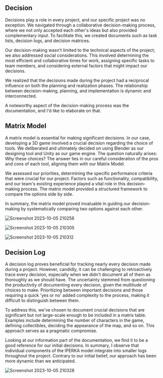 ## Decision

Decisions play a role in every project, and our specific project was no exception. We navigated through a collaborative decision-making process, where we not only accepted each other's ideas but also provided complementary input. To facilitate this, we created documents such as task lists, decision logs, and decision matrices.

Our decision-making wasn't limited to the technical aspects of the project; we also addressed social considerations. This involved determining the most efficient and collaborative times for work, assigning specific tasks to team members, and considering external factors that might impact our decisions.

We realized that the decisions made during the project had a reciprocal influence on both the planning and realization phases. The relationship between decision-making, planning, and implementation is dynamic and interconnected.

A noteworthy aspect of the decision-making process was the documentation, and I'd like to elaborate on that.

## Matrix Model
A matrix model is essential for making significant decisions. In our case, developing a 3D game involved a crucial decision regarding the choice of tools. We deliberated and ultimately decided on using Blender as our designing tool and Unity as our game engine. The question naturally arises: Why these choices? The answer lies in our careful consideration of the pros and cons of each tool, aligning them with our Matrix Model.

We assessed our priorities, determining the specific performance criteria that were crucial for our project. Factors such as functionality, compatibility, and our team's existing experience played a vital role in this decision-making process. The matrix model provided a structured framework to compare the options side by side.

In summary, the matrix model proved invaluable in guiding our decision-making by systematically comparing two options against each other.

![Screenshot 2023-10-05 210256](https://github.com/Maximilian-Noethe/m413_ap23a_FNAP/assets/142780256/ace8cd40-953a-4e40-8a39-551e9bbff8d6)

![Screenshot 2023-10-05 210305](https://github.com/Maximilian-Noethe/m413_ap23a_FNAP/assets/142780256/77faa80b-2950-497f-bc2d-c1020c82ef54)

![Screenshot 2023-10-05 210312](https://github.com/Maximilian-Noethe/m413_ap23a_FNAP/assets/142780256/3db75f7d-0fa6-4f64-bcc7-1349171fd319)

## Decision Log

A decision log proves beneficial for tracking nearly every decision made during a project. However, candidly, it can be challenging to retroactively trace every decision, especially when we didn't document all of them as thoroughly as we should have. The uncertainty stemmed from questioning the productivity of documenting every decision, given the multitude of choices to make. Prioritizing between important decisions and those requiring a quick 'yes or no' added complexity to the process, making it difficult to distinguish between them.

To address this, we've chosen to document crucial decisions that are significant but not large-scale enough to be included in a matrix table. Examples include determining the number of characters in the game, defining collectibles, deciding the appearance of the map, and so on. This approach serves as a pragmatic compromise.

Looking at our information part of the documentation, we find it to be a good reference for our initial decisions. In summary, I observe that individual components of the IPERKA model integrate into smaller logs throughout the project. Contrary to our initial belief, our approach has been more dynamic than we anticipated.

![Screenshot 2023-10-05 210328](https://github.com/Maximilian-Noethe/m413_ap23a_FNAP/assets/142780256/3234a3cc-0a54-42a1-b831-07a2e7208478)
